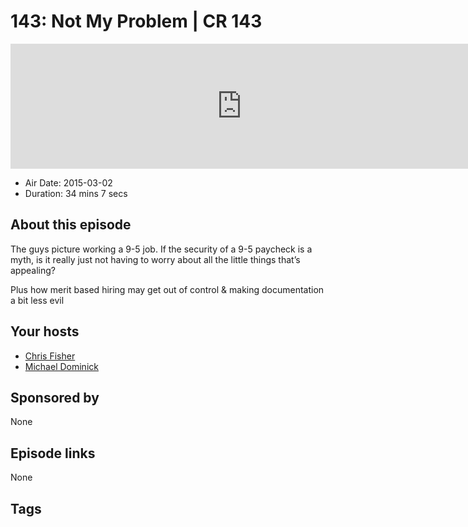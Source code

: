 # 143: Not My Problem | CR 143

<iframe src="https://player.fireside.fm/v2/MLf2ZzhC+-JHJtirX?theme=dark" width="740" height="200" frameborder="0" scrolling="no"></iframe>

* Air Date: 2015-03-02
* Duration: 34 mins 7 secs

## About this episode

The guys picture working a 9-5 job. If the security of a 9-5 paycheck is a myth, is it really just not having to worry about all the little things that’s appealing?

Plus how merit based hiring may get out of control & making documentation a bit less evil

## Your hosts
* [Chris Fisher](https://coder.show/hosts/chrislas)
* [Michael Dominick](https://coder.show/hosts/michael)

## Sponsored by

None



## Episode links

None



## Tags

